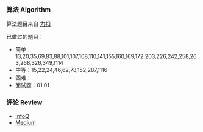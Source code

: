 ### 算法 Algorithm

算法题目来自 [力扣](https://leetcode-cn.com/)

已做过的题目：

- 简单：13,20,35,69,83,88,101,107,108,110,141,155,160,169,172,203,226,242,258,263,268,326,349,1114
- 中等：15,22,24,46,62,78,152,287,1116
- 困难：
- 面试题：01.01

### 评论 Review

- [InfoQ](https://www.infoq.cn/)
- [Medium](https://medium.com/)



